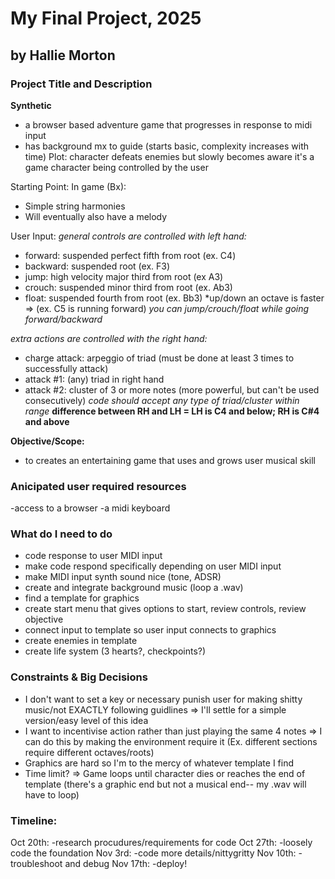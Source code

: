 # My Final Project, 2025

## by Hallie Morton

### Project Title and Description

**Synthetic**

- a browser based adventure game that progresses in response to midi input
- has background mx to guide (starts basic, complexity increases with time)
  Plot: character defeats enemies but slowly becomes aware it's a game character being controlled by the user

Starting Point:
In game (Bx):

- Simple string harmonies
- Will eventually also have a melody

User Input:
*general controls are controlled with left hand:*
- forward: suspended perfect fifth from root (ex. C4)
- backward: suspended root (ex. F3)
- jump: high velocity major third from root (ex A3)
- crouch: suspended minor third from root (ex. Ab3)
- float: suspended fourth from root (ex. Bb3)
  *up/down an octave is faster => (ex. C5 is running forward)
_you can jump/crouch/float while going forward/backward_


*extra actions are controlled with the right hand:*
- charge attack: arpeggio of triad (must be done at least 3 times to successfully attack)
- attack #1: (any) triad in right hand
- attack #2: cluster of 3 or more notes (more powerful, but can't be used consecutively)
*code should accept any type of triad/cluster within range*
**difference between RH and LH = LH is C4 and below; RH is C#4 and above**

**Objective/Scope:**

- to creates an entertaining game that uses and grows user musical skill

### Anicipated user required resources

-access to a browser
-a midi keyboard

### What do I need to do

- code response to user MIDI input
- make code respond specifically depending on user MIDI input
- make MIDI input synth sound nice (tone, ADSR)
- create and integrate background music (loop a .wav)
- find a template for graphics
- create start menu that gives options to start, review controls, review objective
- connect input to template so user input connects to graphics
- create enemies in template
- create life system (3 hearts?, checkpoints?)

### Constraints & Big Decisions ###
- I don't want to set a key or necessary punish user for making shitty music/not EXACTLY following guidlines => I'll settle for a simple version/easy level of this idea
- I want to incentivise action rather than just playing the same 4 notes => I can do this by making the environment require it (Ex. different sections require different octaves/roots)
- Graphics are hard so I'm to the mercy of whatever template I find
- Time limit? => Game loops until character dies or reaches the end of template (there's a graphic end but not a musical end-- my .wav will have to loop)

  
### Timeline:

Oct 20th:
-research procudures/requirements for code
Oct 27th:
-loosely code the foundation
Nov 3rd:
-code more details/nittygritty
Nov 10th:
-troubleshoot and debug
Nov 17th:
-deploy!
